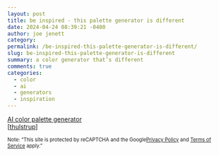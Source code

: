 ```yaml
---
layout: post
title: be inspired - this palette generator is different
date: 2024-04-24 08:39:21 -0400
author: joe jenett
category: 
permalink: /be-inspired-this-palette-generator-is-different/
slug: be-inspired-this-palette-generator-is-different
summary: a color generator that’s different
comments: true
categories:
  - color
  - ai
  - generators
  - inspiration
---
```

<a title="AI color palette generator | Deblank Colors" href="https://deblank.com/colors">AI color palette generator</a><br> [<a href="https://pinboard.in/u:thulstrup">thulstrup</a>]

<p style="font-size:.8em;">
Note: “This site is protected by reCAPTCHA and the Google<a href="[https://policies.google.com/privacy](view-source:https://policies.google.com/privacy)">Privacy Policy</a> and <a href="[https://policies.google.com/terms](view-source:https://policies.google.com/terms)">Terms of Service</a> apply.”
</p>

<a href="https://brid.gy/publish/mastodon"></a>